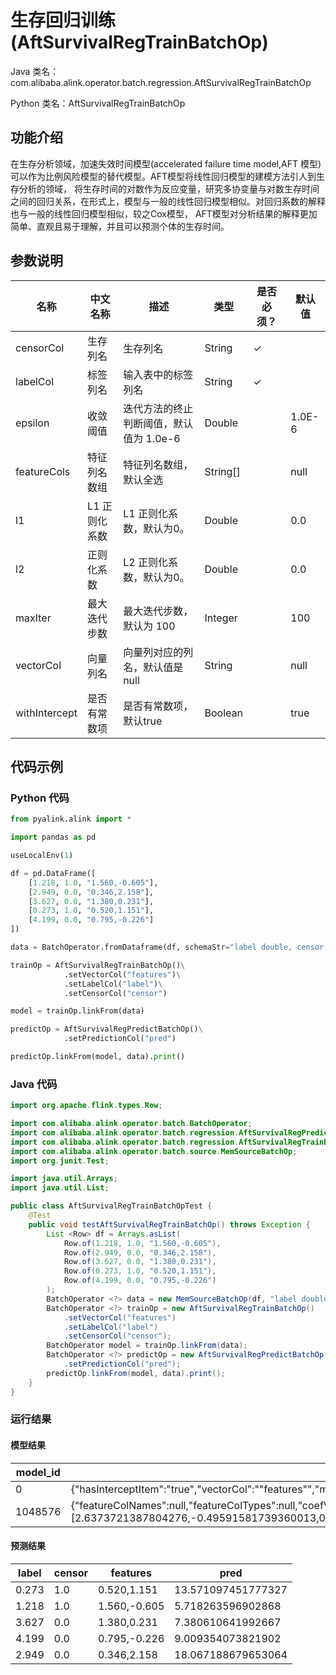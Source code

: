 # 生存回归训练 (AftSurvivalRegTrainBatchOp)
Java 类名：com.alibaba.alink.operator.batch.regression.AftSurvivalRegTrainBatchOp

Python 类名：AftSurvivalRegTrainBatchOp


## 功能介绍

在生存分析领域，加速失效时间模型(accelerated failure time model,AFT 模型)可以作为比例风险模型的替代模型。AFT模型将线性回归模型的建模方法引人到生存分析的领域， 将生存时间的对数作为反应变量，研究多协变量与对数生存时间之间的回归关系，在形式上，模型与一般的线性回归模型相似。对回归系数的解释也与一般的线性回归模型相似，较之Cox模型， AFT模型对分析结果的解释更加简单、直观且易于理解，并且可以预测个体的生存时间。

## 参数说明

| 名称 | 中文名称 | 描述 | 类型 | 是否必须？ | 默认值 |
| --- | --- | --- | --- | --- | --- |
| censorCol | 生存列名 | 生存列名 | String | ✓ |  |
| labelCol | 标签列名 | 输入表中的标签列名 | String | ✓ |  |
| epsilon | 收敛阈值 | 迭代方法的终止判断阈值，默认值为 1.0e-6 | Double |  | 1.0E-6 |
| featureCols | 特征列名数组 | 特征列名数组，默认全选 | String[] |  | null |
| l1 | L1 正则化系数 | L1 正则化系数，默认为0。 | Double |  | 0.0 |
| l2 | 正则化系数 | L2 正则化系数，默认为0。 | Double |  | 0.0 |
| maxIter | 最大迭代步数 | 最大迭代步数，默认为 100 | Integer |  | 100 |
| vectorCol | 向量列名 | 向量列对应的列名，默认值是null | String |  | null |
| withIntercept | 是否有常数项 | 是否有常数项，默认true | Boolean |  | true |



## 代码示例
### Python 代码
```python
from pyalink.alink import *

import pandas as pd

useLocalEnv(1)

df = pd.DataFrame([
    [1.218, 1.0, "1.560,-0.605"],
    [2.949, 0.0, "0.346,2.158"],
    [3.627, 0.0, "1.380,0.231"],
    [0.273, 1.0, "0.520,1.151"],
    [4.199, 0.0, "0.795,-0.226"]
])

data = BatchOperator.fromDataframe(df, schemaStr="label double, censor double, features string")

trainOp = AftSurvivalRegTrainBatchOp()\
            .setVectorCol("features")\
            .setLabelCol("label")\
            .setCensorCol("censor")

model = trainOp.linkFrom(data)

predictOp = AftSurvivalRegPredictBatchOp()\
            .setPredictionCol("pred")

predictOp.linkFrom(model, data).print()
```
### Java 代码
```java
import org.apache.flink.types.Row;

import com.alibaba.alink.operator.batch.BatchOperator;
import com.alibaba.alink.operator.batch.regression.AftSurvivalRegPredictBatchOp;
import com.alibaba.alink.operator.batch.regression.AftSurvivalRegTrainBatchOp;
import com.alibaba.alink.operator.batch.source.MemSourceBatchOp;
import org.junit.Test;

import java.util.Arrays;
import java.util.List;

public class AftSurvivalRegTrainBatchOpTest {
	@Test
	public void testAftSurvivalRegTrainBatchOp() throws Exception {
		List <Row> df = Arrays.asList(
			Row.of(1.218, 1.0, "1.560,-0.605"),
			Row.of(2.949, 0.0, "0.346,2.158"),
			Row.of(3.627, 0.0, "1.380,0.231"),
			Row.of(0.273, 1.0, "0.520,1.151"),
			Row.of(4.199, 0.0, "0.795,-0.226")
		);
		BatchOperator <?> data = new MemSourceBatchOp(df, "label double, censor double, features string");
		BatchOperator <?> trainOp = new AftSurvivalRegTrainBatchOp()
			.setVectorCol("features")
			.setLabelCol("label")
			.setCensorCol("censor");
		BatchOperator model = trainOp.linkFrom(data);
		BatchOperator <?> predictOp = new AftSurvivalRegPredictBatchOp()
			.setPredictionCol("pred");
		predictOp.linkFrom(model, data).print();
	}
}
```

### 运行结果
#### 模型结果

| model_id   | model_info | label_value |
| --- | --- | --- |
| 0          | {"hasInterceptItem":"true","vectorCol":"\"features\"","modelName":"\"AFTSurvivalRegTrainBatchOp\"","labelCol":null,"linearModelType":"\"AFT\"","vectorSize":"3"} | NULL        |
| 1048576    | {"featureColNames":null,"featureColTypes":null,"coefVector":{"data":[2.6373721387804276,-0.49591581739360013,0.19847648151323818,1.5469720551612485]},"coefVectors":null} | NULL        |

#### 预测结果
| label      | censor     | features   | pred       |
| --- | --- | --- | --- |
| 0.273      | 1.0        | 0.520,1.151 | 13.571097451777327 |
| 1.218      | 1.0        | 1.560,-0.605 | 5.718263596902868 |
| 3.627      | 0.0        | 1.380,0.231 | 7.380610641992667 |
| 4.199      | 0.0        | 0.795,-0.226 | 9.009354073821902 |
| 2.949      | 0.0        | 0.346,2.158 | 18.067188679653064 |






